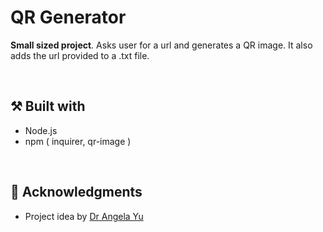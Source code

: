 # QR Generator
**Small sized project**. Asks user for a url and generates a QR image. It also adds the url provided to a .txt file.

<br>

## :hammer_and_pick: Built with
* Node.js
* npm ( inquirer, qr-image )

<br>

## :clap: Acknowledgments
* Project idea by [Dr Angela Yu](https://www.appbrewery.co/)
